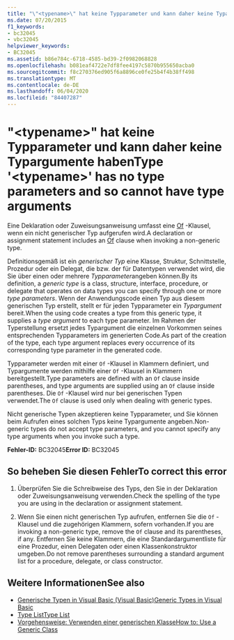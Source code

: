 ```yaml
---
title: "\"<typename>\" hat keine Typparameter und kann daher keine Typargumente haben"
ms.date: 07/20/2015
f1_keywords:
- bc32045
- vbc32045
helpviewer_keywords:
- BC32045
ms.assetid: b86e784c-6718-4585-bd39-2f0982068828
ms.openlocfilehash: b081eaf4722e7df8fee4197c5870b955650acba0
ms.sourcegitcommit: f8c270376ed905f6a8896ce0fe25b4f4b38ff498
ms.translationtype: MT
ms.contentlocale: de-DE
ms.lasthandoff: 06/04/2020
ms.locfileid: "84407287"
---
```

# <a name="type-typename-has-no-type-parameters-and-so-cannot-have-type-arguments"></a><span data-ttu-id="98b36-102">"\<typename>" hat keine Typparameter und kann daher keine Typargumente haben</span><span class="sxs-lookup"><span data-stu-id="98b36-102">Type '\<typename>' has no type parameters and so cannot have type arguments</span></span>
<span data-ttu-id="98b36-103">Eine Deklaration oder Zuweisungsanweisung umfasst eine [Of](../language-reference/statements/of-clause.md) -Klausel, wenn ein nicht generischer Typ aufgerufen wird.</span><span class="sxs-lookup"><span data-stu-id="98b36-103">A declaration or assignment statement includes an [Of](../language-reference/statements/of-clause.md) clause when invoking a non-generic type.</span></span>  
  
 <span data-ttu-id="98b36-104">Definitionsgemäß ist ein *generischer Typ* eine Klasse, Struktur, Schnittstelle, Prozedur oder ein Delegat, die bzw. der für Datentypen verwendet wird, die Sie über einen oder mehrere *Typparameter*angeben können.</span><span class="sxs-lookup"><span data-stu-id="98b36-104">By its definition, a *generic type* is a class, structure, interface, procedure, or delegate that operates on data types you can specify through one or more *type parameters*.</span></span> <span data-ttu-id="98b36-105">Wenn der Anwendungscode einen Typ aus diesem generischen Typ erstellt, stellt er für jeden Typparameter ein *Typargument* bereit.</span><span class="sxs-lookup"><span data-stu-id="98b36-105">When the using code creates a type from this generic type, it supplies a *type argument* to each type parameter.</span></span> <span data-ttu-id="98b36-106">Im Rahmen der Typerstellung ersetzt jedes Typargument die einzelnen Vorkommen seines entsprechenden Typparameters im generierten Code.</span><span class="sxs-lookup"><span data-stu-id="98b36-106">As part of the creation of the type, each type argument replaces every occurrence of its corresponding type parameter in the generated code.</span></span>  
  
 <span data-ttu-id="98b36-107">Typparameter werden mit einer `Of` -Klausel in Klammern definiert, und Typargumente werden mithilfe einer `Of` -Klausel in Klammern bereitgestellt.</span><span class="sxs-lookup"><span data-stu-id="98b36-107">Type parameters are defined with an `Of` clause inside parentheses, and type arguments are supplied using an `Of` clause inside parentheses.</span></span> <span data-ttu-id="98b36-108">Die `Of` -Klausel wird nur bei generischen Typen verwendet.</span><span class="sxs-lookup"><span data-stu-id="98b36-108">The `Of` clause is used only when dealing with generic types.</span></span>  
  
 <span data-ttu-id="98b36-109">Nicht generische Typen akzeptieren keine Typparameter, und Sie können beim Aufrufen eines solchen Typs keine Typargumente angeben.</span><span class="sxs-lookup"><span data-stu-id="98b36-109">Non-generic types do not accept type parameters, and you cannot specify any type arguments when you invoke such a type.</span></span>  
  
 <span data-ttu-id="98b36-110">**Fehler-ID:** BC32045</span><span class="sxs-lookup"><span data-stu-id="98b36-110">**Error ID:** BC32045</span></span>  
  
## <a name="to-correct-this-error"></a><span data-ttu-id="98b36-111">So beheben Sie diesen Fehler</span><span class="sxs-lookup"><span data-stu-id="98b36-111">To correct this error</span></span>  
  
1. <span data-ttu-id="98b36-112">Überprüfen Sie die Schreibweise des Typs, den Sie in der Deklaration oder Zuweisungsanweisung verwenden.</span><span class="sxs-lookup"><span data-stu-id="98b36-112">Check the spelling of the type you are using in the declaration or assignment statement.</span></span>  
  
2. <span data-ttu-id="98b36-113">Wenn Sie einen nicht generischen Typ aufrufen, entfernen Sie die `Of` -Klausel und die zugehörigen Klammern, sofern vorhanden.</span><span class="sxs-lookup"><span data-stu-id="98b36-113">If you are invoking a non-generic type, remove the `Of` clause and its parentheses, if any.</span></span> <span data-ttu-id="98b36-114">Entfernen Sie keine Klammern, die eine Standardargumentliste für eine Prozedur, einen Delegaten oder einen Klassenkonstruktor umgeben.</span><span class="sxs-lookup"><span data-stu-id="98b36-114">Do not remove parentheses surrounding a standard argument list for a procedure, delegate, or class constructor.</span></span>  
  
## <a name="see-also"></a><span data-ttu-id="98b36-115">Weitere Informationen</span><span class="sxs-lookup"><span data-stu-id="98b36-115">See also</span></span>

- [<span data-ttu-id="98b36-116">Generische Typen in Visual Basic (Visual Basic)</span><span class="sxs-lookup"><span data-stu-id="98b36-116">Generic Types in Visual Basic</span></span>](../programming-guide/language-features/data-types/generic-types.md)
- [<span data-ttu-id="98b36-117">Type List</span><span class="sxs-lookup"><span data-stu-id="98b36-117">Type List</span></span>](../language-reference/statements/type-list.md)
- [<span data-ttu-id="98b36-118">Vorgehensweise: Verwenden einer generischen Klasse</span><span class="sxs-lookup"><span data-stu-id="98b36-118">How to: Use a Generic Class</span></span>](../programming-guide/language-features/data-types/how-to-use-a-generic-class.md)
